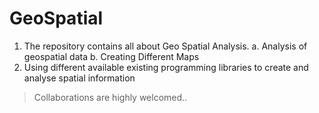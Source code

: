 # GeoSpatial
1. The repository contains all about Geo Spatial Analysis.
    a. Analysis of geospatial data
    b. Creating Different Maps
4. Using different available existing programming libraries to create and analyse spatial information

> Collaborations are highly welcomed.. 
